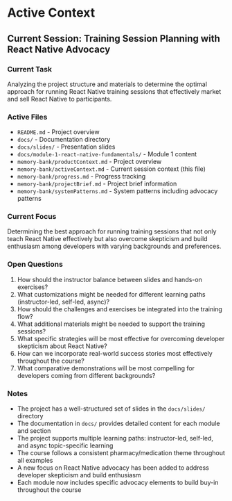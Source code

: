 # Active Context

## Current Session: Training Session Planning with React Native Advocacy

### Current Task
Analyzing the project structure and materials to determine the optimal approach for running React Native training sessions that effectively market and sell React Native to participants.

### Active Files
- `README.md` - Project overview
- `docs/` - Documentation directory
- `docs/slides/` - Presentation slides
- `docs/module-1-react-native-fundamentals/` - Module 1 content
- `memory-bank/productContext.md` - Project overview
- `memory-bank/activeContext.md` - Current session context (this file)
- `memory-bank/progress.md` - Progress tracking
- `memory-bank/projectBrief.md` - Project brief information
- `memory-bank/systemPatterns.md` - System patterns including advocacy patterns

### Current Focus
Determining the best approach for running training sessions that not only teach React Native effectively but also overcome skepticism and build enthusiasm among developers with varying backgrounds and preferences.

### Open Questions
1. How should the instructor balance between slides and hands-on exercises?
2. What customizations might be needed for different learning paths (instructor-led, self-led, async)?
3. How should the challenges and exercises be integrated into the training flow?
4. What additional materials might be needed to support the training sessions?
5. What specific strategies will be most effective for overcoming developer skepticism about React Native?
6. How can we incorporate real-world success stories most effectively throughout the course?
7. What comparative demonstrations will be most compelling for developers coming from different backgrounds?

### Notes
- The project has a well-structured set of slides in the `docs/slides/` directory
- The documentation in `docs/` provides detailed content for each module and section
- The project supports multiple learning paths: instructor-led, self-led, and async topic-specific learning
- The course follows a consistent pharmacy/medication theme throughout all examples
- A new focus on React Native advocacy has been added to address developer skepticism and build enthusiasm
- Each module now includes specific advocacy elements to build buy-in throughout the course